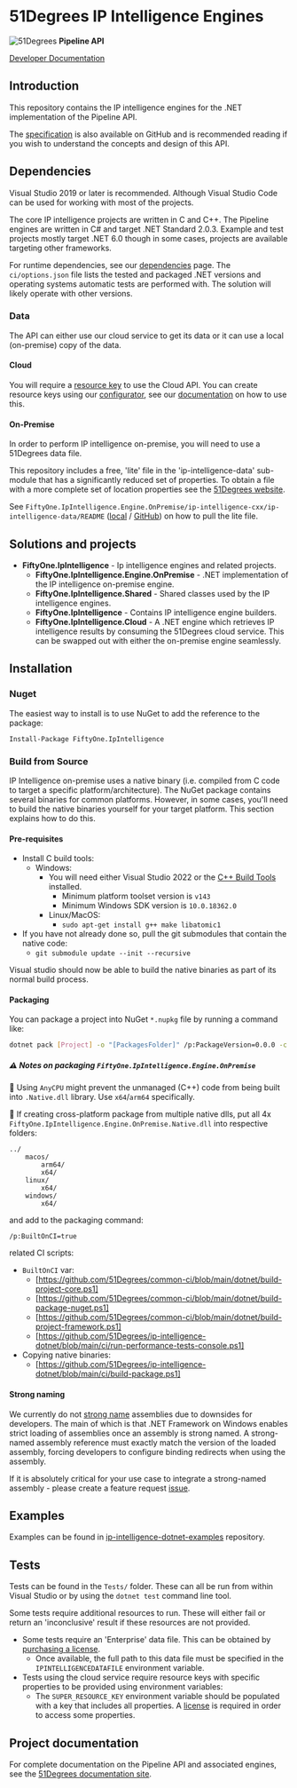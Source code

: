 # 51Degrees IP Intelligence Engines

![51Degrees](https://51degrees.com/img/logo.png?utm_source=github&utm_medium=repository&utm_content=readme_main&utm_campaign=dotnet-open-source "Data rewards the curious") **Pipeline API**

[Developer Documentation](https://51degrees.com/ip-intelligence-dotnet/4.1/index.html "developer documentation")

## Introduction

This repository contains the IP intelligence engines for the .NET implementation of the Pipeline API.

The
[specification](https://github.com/51Degrees/specifications/blob/feature/ip/ip-intelligence-specification/README.md)
is also available on GitHub and is recommended reading if you wish to understand
the concepts and design of this API.

## Dependencies

Visual Studio 2019 or later is recommended. Although Visual Studio Code can be used for working with most of the projects.

The core IP intelligence projects are written in C and C++.
The Pipeline engines are written in C# and target .NET Standard 2.0.3. Example and test
projects mostly target .NET 6.0 though in some cases, projects are available
targeting other frameworks.

For runtime dependencies, see our
[dependencies](https://51degrees.com/documentation/_info__dependencies.html)
page. The `ci/options.json` file lists the tested and packaged .NET versions
and operating systems automatic tests are performed with. The solution will
likely operate with other versions.

### Data

The API can either use our cloud service to get its data or it can use a local
(on-premise) copy of the data.

#### Cloud

You will require a [resource
key](https://51degrees.com/documentation/_info__resource_keys.html) to use the
Cloud API. You can create resource keys using our
[configurator](https://configure.51degrees.com/), see our
[documentation](https://51degrees.com/documentation/_concepts__configurator.html)
on how to use this.

#### On-Premise

In order to perform IP intelligence on-premise, you will need to use a
51Degrees data file.

This repository includes a free, 'lite' file in the
'ip-intelligence-data' sub-module that has a significantly reduced set of
properties. To obtain a file with a more complete set of location properties see
the [51Degrees website](https://51degrees.com/pricing).

See `FiftyOne.IpIntelligence.Engine.OnPremise/ip-intelligence-cxx/ip-intelligence-data/README` ([local](./FiftyOne.IpIntelligence.Engine.OnPremise/ip-intelligence-cxx/ip-intelligence-data/README) / [GitHub](https://github.com/51Degrees/ip-intelligence-data/)) on how to pull the lite file.

## Solutions and projects

- **FiftyOne.IpIntelligence** - Ip intelligence engines and related projects.
  - **FiftyOne.IpIntelligence.Engine.OnPremise** - .NET implementation of the IP intelligence on-premise engine.
  - **FiftyOne.IpIntelligence.Shared** - Shared classes used by the IP intelligence engines.
  - **FiftyOne.IpIntelligence** - Contains IP intelligence engine builders.
  - **FiftyOne.IpIntelligence.Cloud** - A .NET engine which retrieves IP intelligence results by consuming the 51Degrees cloud service. This can be swapped out with either the on-premise engine seamlessly.
  
## Installation

### Nuget

The easiest way to install is to use NuGet to add the reference to the package:

```pwsh
Install-Package FiftyOne.IpIntelligence
```

### Build from Source

IP Intelligence on-premise uses a native binary (i.e. compiled from C code to
target a specific platform/architecture). The NuGet package contains several
binaries for common platforms. However, in some cases, you'll need to build the
native binaries yourself for your target platform. This section explains how to
do this.

#### Pre-requisites

- Install C build tools:
  - Windows:
    - You will need either Visual Studio 2022 or the [C++ Build Tools](https://visualstudio.microsoft.com/visual-cpp-build-tools/) installed.
      - Minimum platform toolset version is `v143`
      - Minimum Windows SDK version is `10.0.18362.0`
    - Linux/MacOS:
      - `sudo apt-get install g++ make libatomic1`
- If you have not already done so, pull the git submodules that contain the
    native code:
  - `git submodule update --init --recursive`

Visual studio should now be able to build the native binaries as part of its
normal build process.

#### Packaging

You can package a project into NuGet `*.nupkg` file by running a command like:

```sh
dotnet pack [Project] -o "[PackagesFolder]" /p:PackageVersion=0.0.0 -c [Configuration] /p:Platform=[Architecture]
```

##### ⚠️ Notes on packaging `FiftyOne.IpIntelligence.Engine.OnPremise`

📝 Using `AnyCPU` might prevent the unmanaged (C++) code from being built into `.Native.dll` library. Use `x64`/`arm64` specifically.

📝 If creating cross-platform package from multiple native dlls, put all 4x `FiftyOne.IpIntelligence.Engine.OnPremise.Native.dll` into respective folders:

```text
../
    macos/
        arm64/
        x64/
    linux/
        x64/
    windows/
        x64/
```

and add to the packaging command:

```text
/p:BuiltOnCI=true
```

related CI scripts:

- `BuiltOnCI` var:
  - [https://github.com/51Degrees/common-ci/blob/main/dotnet/build-project-core.ps1]
  - [https://github.com/51Degrees/common-ci/blob/main/dotnet/build-package-nuget.ps1]
  - [https://github.com/51Degrees/common-ci/blob/main/dotnet/build-project-framework.ps1]
  - [https://github.com/51Degrees/ip-intelligence-dotnet/blob/main/ci/run-performance-tests-console.ps1]
- Copying native binaries:
  - [https://github.com/51Degrees/ip-intelligence-dotnet/blob/main/ci/build-package.ps1]

#### Strong naming

We currently do not [strong name](https://learn.microsoft.com/en-us/dotnet/standard/library-guidance/strong-naming#create-strong-named-net-libraries) assemblies due to downsides for developers. The main of which is that .NET Framework on Windows enables strict loading of assemblies once an assembly is strong named. A strong-named assembly reference must exactly match the version of the loaded assembly, forcing developers to configure binding redirects when using the assembly.

If it is absolutely critical for your use case to integrate a strong-named assembly - please create a feature request [issue](https://github.com/51Degrees/ip-intelligence-dotnet/issues/new).

## Examples

Examples can be found in
[ip-intelligence-dotnet-examples](https://github.com/51Degrees/ip-intelligence-dotnet-examples)
repository.

## Tests

Tests can be found in the `Tests/` folder. These can all be run from within
Visual Studio or by using the `dotnet test` command line tool.

Some tests require additional resources to run. These will either fail or return
an 'inconclusive' result if these resources are not provided.

- Some tests require an 'Enterprise' data file. This can be obtained by [purchasing a license](https://51degrees.com/pricing).
  - Once available, the full path to this data file must be specified in the `IPINTELLIGENCEDATAFILE` environment variable.
- Tests using the cloud service require resource keys with specific properties
    to be provided using environment variables:
  - The `SUPER_RESOURCE_KEY` environment variable should be populated with a key that includes all properties. A [license](https://51degrees.com/pricing) is required in order to access some properties.

## Project documentation

For complete documentation on the Pipeline API and associated engines, see the
[51Degrees documentation site](https://51degrees.com/documentation/index.html).
